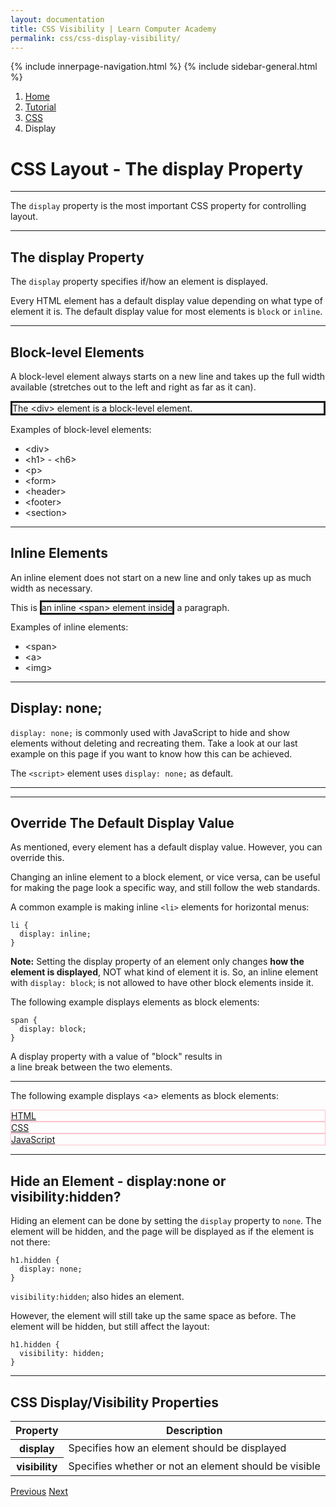 ```yaml
---
layout: documentation
title: CSS Visibility | Learn Computer Academy
permalink: css/css-display-visibility/
---
```

<div class="loader">
{% include innerpage-navigation.html %}
{% include sidebar-general.html %}
            <div class="page-content">
                <div class="content-wrapper">
                    <div class="row">
                        <div class="col-md-9 content">
                            <nav aria-label="breadcrumb">
                                <ol class="breadcrumb">
                                    <li class="breadcrumb-item"><a href="#">Home</a></li>
                                    <li class="breadcrumb-item"><a href="#">Tutorial</a></li>
                                    <li class="breadcrumb-item"><a href="#">CSS</a></li>
                                    <li class="breadcrumb-item active">Display</li>
                                </ol>
                            </nav>
                            <!-- Your content goes started here -->
                            <div class="doc-content">
                                <h1>CSS Layout - The display Property</h1>
                                <hr>
                                <p>The <code>display</code> property is the most important CSS property for controlling layout.</p>
                                <hr>
                                <h2>The display Property</h2>
                                <p>The <code>display</code> property specifies if/how an element is displayed.</p>
                                <p>Every HTML element has a default display value depending on what type of element it is. The default display value for most elements is <code>block</code> or 
                                <code>inline</code>.</p>
                                <hr>
                                <h2>Block-level Elements</h2>
                                <p>A block-level element always starts on a new line and takes up the full width available (stretches out to the left and right as far as it can).</p>
                                <div style="border-width:3px;border-style:solid; margin-bottom: 1em;">The &lt;div&gt; element is a block-level element.</div>
                                <p>Examples of block-level elements:</p>
                                <ul>
                                    <li>&lt;div&gt;</li>
                                    <li>&lt;h1&gt; - &lt;h6&gt;</li>
                                    <li>&lt;p&gt;</li>
                                    <li>&lt;form&gt;</li>
                                    <li>&lt;header&gt;</li>
                                    <li>&lt;footer&gt;</li>
                                    <li>&lt;section&gt;</li>
                                </ul>
                                <hr>
                                <h2>Inline Elements</h2>
                                <p>An inline element does not start on a new line and only takes up as much width as necessary.</p>
                                <p>This is <span style="border-width:3px;border-style:solid;">an inline &lt;span&gt; element inside</span> a paragraph.</p>
                                <p>Examples of inline elements:</p>
                                <ul>
                                    <li>&lt;span&gt;</li>
                                    <li>&lt;a&gt;</li>
                                    <li>&lt;img&gt;</li>
                                    </ul>
                                <hr>
                                <h2>Display: none;</h2>
                                <p><code>display: none;</code> is commonly used with JavaScript to hide and show elements without deleting and recreating them. Take a look at our last example on this page if you want to know how this can be achieved.</p>
                                <p>The <code>&lt;script&gt;</code> element uses <code>display: none;</code> as default.&nbsp;</p>
                                <hr>
                                <hr>
                                <h2>Override The Default Display Value</h2>
                                <p>As mentioned, every element has a default display value. However, you can override this.</p>
                                <p>Changing an inline element to a block element, or vice versa, can be useful for making the page look a specific way, and still follow the web standards.</p>
                                <p>A common example is making inline <code>&lt;li&gt;</code> elements for horizontal menus:</p>
                                <pre class="snippet"><code class="css">li {
  display: inline;
}</code></pre>
                                <p class="note"><b>Note:</b> Setting the display property of an element only changes <b>how the element is displayed</b>, NOT what kind of element it is. So, an inline element with <code>display: block</code>; is not allowed to have other block elements inside it.</p>
                                <p>The following example displays <span> elements as block elements:</p>
                                <pre class="snippet"><code class="css">span {
  display: block;
}</code></pre>
                                <span>A display property with a value of "block" results in</span> <span style="display: block;">a line break between the two elements.</span> 
                                <hr>
                                <p>The following example displays &lt;a> elements as block elements:</p>
                                <a href="#" target="_blank" style="display: block; border: 1px solid pink;">HTML</a>
                                <a href="#" target="_blank" style="display: block; border: 1px solid pink;">CSS</a>
                                <a href="#" target="_blank" style="display: block; border: 1px solid pink;">JavaScript</a>
                                <hr>
                                <h2>Hide an Element - display:none or visibility:hidden?</h2>
                                <p>Hiding an element can be done by setting the <code>display</code> property to <code>none</code>. The element will be hidden, and the page will be displayed as if the element is not there:</p>
                                <pre class="snippet"><code class="css">h1.hidden {
  display: none;
}</code></pre>
                                <p><code>visibility:hidden</code>; also hides an element.</p>
                                <p>However, the element will still take up the same space as before. The element will be hidden, but still affect the layout:</p>
                                <pre class="snippet"><code class="css">h1.hidden {
  visibility: hidden;
}</code></pre>
                                <hr>
                                <h2>CSS Display/Visibility Properties</h2>
                                <table class="table table-striped table-bordered">
                                    <thead class="thead-shades">
                                        <tr>
                                            <th scope="col">Property</th>
                                            <th scope="col">Description</th>
                                        </tr>
                                    </thead>
                                    <tbody>
                                        <tr>
                                            <th scope="row">display</th>
                                            <td>Specifies how an element should be displayed</td>
                                        </tr>
                                        <tr>
                                            <th scope="row">visibility</th>
                                            <td>Specifies whether or not an element should be visible</td>
                                        </tr>                                        
                                    </tbody>
                                </table>
                            <!-- /.Your content ends here -->
                            <div class="footer-btn d-flex justify-content-between">
                                <a href="/css/css-table" class="btn"><i class="fas fa-arrow-circle-left"></i>Previous</a>
                                <a href="/css/css-max-width" class="btn">Next<i class="fas fa-arrow-circle-right"></i></a>
                            </div>
                            <!-- /.End of footer button -->
                        <!-- Right Sidebar Start-->
                        <?php include '../includes/right-sidebar-innerpage.php'; ?>
                        <!-- Right-Sidebar End -->


